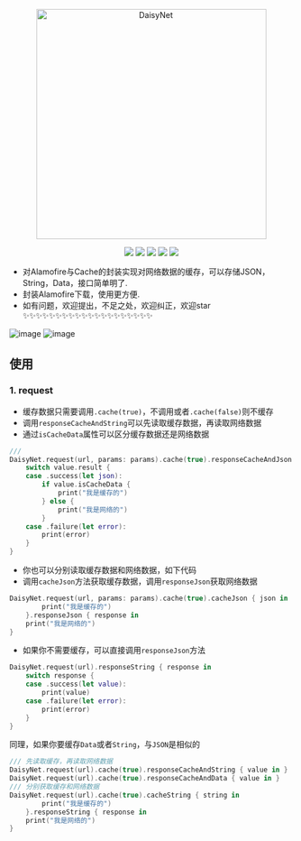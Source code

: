 <p align="center">
<img src="https://github.com/MQZHot/DaisyNet/raw/master/Picture/logo.png" alt="DaisyNet" title="DaisyNet" width="408"/>
</p>

<p align="center">
<img src="https://img.shields.io/badge/platform-iOS-yellow.svg">
<img src="https://img.shields.io/badge/language-swift-red.svg">
<img src="https://img.shields.io/badge/support-swift%204%2B-green.svg">
<img src="https://img.shields.io/badge/support-iOS%208%2B-blue.svg">
<img src="https://img.shields.io/badge/license-MIT%20License-brightgreen.svg">
</p>

* 对Alamofire与Cache的封装实现对网络数据的缓存，可以存储JSON，String，Data，接口简单明了.
* 封装Alamofire下载，使用更方便.
* 如有问题，欢迎提出，不足之处，欢迎纠正，欢迎star ✨✨✨✨✨✨✨✨✨✨✨✨✨✨✨✨✨✨✨✨

![image](https://github.com/MQZHot/DaisyNet/raw/master/Picture/get.gif) ![image](https://github.com/MQZHot/DaisyNet/raw/master/Picture/download.gif)

## 使用

### 1. request

* 缓存数据只需要调用`.cache(true)`，不调用或者`.cache(false)`则不缓存
* 调用`responseCacheAndString`可以先读取缓存数据，再读取网络数据
* 通过`isCacheData`属性可以区分缓存数据还是网络数据
```swift
///
DaisyNet.request(url, params: params).cache(true).responseCacheAndJson { value in
    switch value.result {
    case .success(let json):
        if value.isCacheData {
            print("我是缓存的")
        } else {
            print("我是网络的")
        }
    case .failure(let error):
        print(error)
    }
}
```

* 你也可以分别读取缓存数据和网络数据，如下代码
* 调用`cacheJson`方法获取缓存数据，调用`responseJson`获取网络数据

```swift
DaisyNet.request(url, params: params).cache(true).cacheJson { json in
        print("我是缓存的")
    }.responseJson { response in
    print("我是网络的")
}
```
* 如果你不需要缓存，可以直接调用`responseJson`方法
```swift
DaisyNet.request(url).responseString { response in
    switch response {
    case .success(let value):
        print(value)
    case .failure(let error):
        print(error)
    }
}
```

同理，如果你要缓存`Data`或者`String`，与`JSON`是相似的
```swift
/// 先读取缓存，再读取网络数据
DaisyNet.request(url).cache(true).responseCacheAndString { value in }
DaisyNet.request(url).cache(true).responseCacheAndData { value in }
/// 分别获取缓存和网络数据
DaisyNet.request(url).cache(true).cacheString { string in
        print("我是缓存的")
    }.responseString { response in
    print("我是网络的")
}
```


